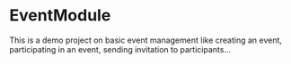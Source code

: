 # EventModule
This is a demo project on basic event management like creating an event, participating in an event, sending invitation to participants...
